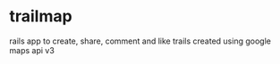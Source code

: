 trailmap
========

rails app to create, share, comment and like trails created using google maps api v3
